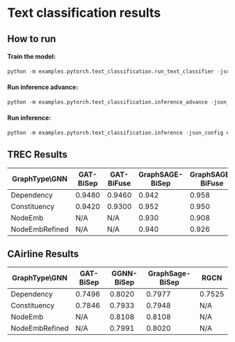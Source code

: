 Text classification results
============

How to run
----------



#### Train the model:
```python
python -m examples.pytorch.text_classification.run_text_classifier -json_config examples/pytorch/text_classification/config/trec/XYZ.json
```

#### Run inference advance:
```python
python -m examples.pytorch.text_classification.inference_advance -json_config examples/pytorch/text_classification/config/trec/XYZ.json
```

#### Run inference:
```python
python -m examples.pytorch.text_classification.inference -json_config examples/pytorch/text_classification/config/trec/XYZ.json
```





TREC Results
-------


| GraphType\GNN  |   GAT-BiSep   |   GAT-BiFuse  |  GraphSAGE-BiSep    | GraphSAGE-BiFuse   |  GGNN-BiSep   | GGNN-BiFuse   | RGCN  | 
| -------------  | ------------- | --------------| ------------------- | -----------------  |-------------- | ------------- | ----- |
| Dependency     |     0.9480    |   0.9460      |         0.942       |      0.958         |      0.954    |     0.944    | 0.946 |
| Constituency   |     0.9420    |   0.9300      |         0.952       |      0.950         |      0.952    |     0.94    |  N/A  |
| NodeEmb        |      N/A      |    N/A        |         0.930       |      0.908         |       N/A     |     N/A      | N/A    |
| NodeEmbRefined |      N/A      |    N/A        |         0.940       |      0.926         |       N/A     |     N/A     |  N/A  |



CAirline Results
-------


| GraphType\GNN  |  GAT-BiSep   |  GGNN-BiSep   |GraphSage-BiSep|   RGCN        |
| -------------- | ------------ | ------------- |---------------|---------------|
| Dependency     | 0.7496       | 0.8020        | 0.7977        |    0.7525     |
| Constituency   | 0.7846       | 0.7933        | 0.7948        |    N/A        |
| NodeEmb        | N/A          | 0.8108        | 0.8108        |    N/A        | 
| NodeEmbRefined | N/A          | 0.7991        | 0.8020        |    N/A        |

